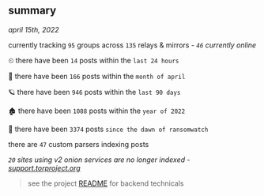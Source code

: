 
## summary
_april 15th, 2022_

currently tracking `95` groups across `135` relays & mirrors - _`46` currently online_

⏲ there have been `14` posts within the `last 24 hours`

🦈 there have been `166` posts within the `month of april`

🪐 there have been `946` posts within the `last 90 days`

🏚 there have been `1088` posts within the `year of 2022`

🦕 there have been `3374` posts `since the dawn of ransomwatch`

there are `47` custom parsers indexing posts

_`20` sites using v2 onion services are no longer indexed - [support.torproject.org](https://support.torproject.org/onionservices/v2-deprecation/)_

> see the project [README](https://github.com/thetanz/ransomwatch#ransomwatch--) for backend technicals
